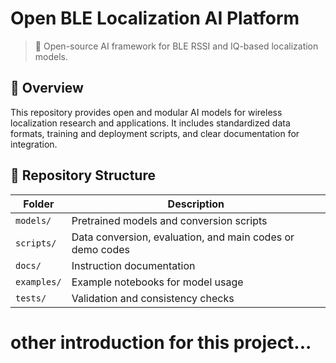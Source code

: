# Open BLE Localization AI Platform

> 📡 Open-source AI framework for BLE RSSI and IQ-based localization models.

## 🧩 Overview
This repository provides open and modular AI models for wireless localization research and applications.
It includes standardized data formats, training and deployment scripts, and clear documentation for integration.

## 📁 Repository Structure
| Folder | Description |
|--------|--------------|
| `models/` | Pretrained models and conversion scripts |
| `scripts/` | Data conversion, evaluation, and main codes or demo codes |
| `docs/` | Instruction documentation |
| `examples/` | Example notebooks for model usage |
| `tests/` | Validation and consistency checks |

# other introduction for this project...
